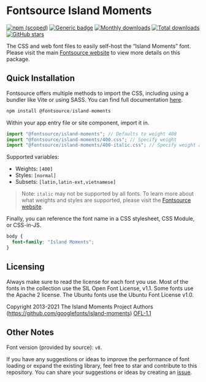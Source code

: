 # Fontsource Island Moments

[![npm (scoped)](https://img.shields.io/npm/v/@fontsource/island-moments?color=brightgreen)](https://www.npmjs.com/package/@fontsource/island-moments) [![Generic badge](https://img.shields.io/badge/fontsource-passing-brightgreen)](https://github.com/fontsource/fontsource) [![Monthly downloads](https://badgen.net/npm/dm/@fontsource/island-moments)](https://github.com/fontsource/fontsource) [![Total downloads](https://badgen.net/npm/dt/@fontsource/island-moments)](https://github.com/fontsource/fontsource) [![GitHub stars](https://img.shields.io/github/stars/fontsource/fontsource.svg?style=social&label=Star)](https://github.com/fontsource/fontsource/stargazers)

The CSS and web font files to easily self-host the “Island Moments” font. Please visit the main [Fontsource website](https://fontsource.org/fonts/island-moments) to view more details on this package.

## Quick Installation

Fontsource offers multiple methods to import the CSS, including using a bundler like Vite or using SASS. You can find full documentation [here](https://fontsource.org/docs/getting-started/introduction).

```javascript
npm install @fontsource/island-moments
```

Within your app entry file or site component, import it in.

```javascript
import "@fontsource/island-moments"; // Defaults to weight 400
import "@fontsource/island-moments/400.css"; // Specify weight
import "@fontsource/island-moments/400-italic.css"; // Specify weight and style
```

Supported variables:
- Weights: `[400]`
- Styles: `[normal]`
- Subsets: `[latin,latin-ext,vietnamese]`

> Note: `italic` may not be supported by all fonts. To learn more about what weights and styles are supported, please visit the [Fontsource website](https://fontsource.org/fonts/island-moments).

Finally, you can reference the font name in a CSS stylesheet, CSS Module, or CSS-in-JS.

```css
body {
  font-family: "Island Moments";
}
```

## Licensing
Always make sure to read the license for each font you use. Most of the fonts in the collection use the SIL Open Font License, v1.1. Some fonts use the Apache 2 license. The Ubuntu fonts use the Ubuntu Font License v1.0.

Copyright 2013-2021 The Island Moments Project Authors (https://github.com/googlefonts/island-moments)
[OFL-1.1](https://openfontlicense.org)

## Other Notes
Font version (provided by source): `v8`.

If you have any suggestions or ideas to improve the performance of font loading or expand the existing library, feel free to star and contribute to this repository. You can share your suggestions or ideas by creating an [issue](https://github.com/fontsource/fontsource/issues).